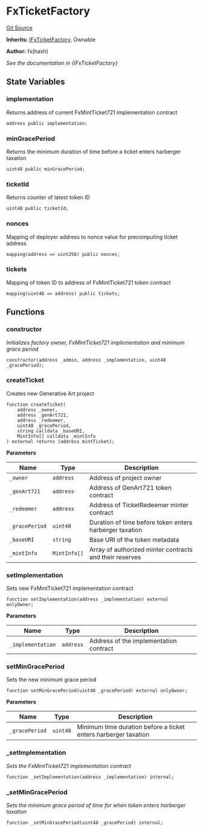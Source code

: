 # FxTicketFactory
[Git Source](https://github.com/fxhash/fxhash-evm-contracts/blob/7502dc47d919e0bb1248e7f953c914adde69d025/src/factories/FxTicketFactory.sol)

**Inherits:**
[IFxTicketFactory](/src/interfaces/IFxTicketFactory.sol/interface.IFxTicketFactory.md), Ownable

**Author:**
fx(hash)

*See the documentation in {IFxTicketFactory}*


## State Variables
### implementation
Returns address of current FxMintTicket721 implementation contract


```solidity
address public implementation;
```


### minGracePeriod
Returns the minimum duration of time before a ticket enters harberger taxation


```solidity
uint48 public minGracePeriod;
```


### ticketId
Returns counter of latest token ID


```solidity
uint48 public ticketId;
```


### nonces
Mapping of deployer address to nonce value for precomputing ticket address


```solidity
mapping(address => uint256) public nonces;
```


### tickets
Mapping of token ID to address of FxMintTicket721 token contract


```solidity
mapping(uint48 => address) public tickets;
```


## Functions
### constructor

*Initializes factory owner, FxMintTicket721 implementation and minimum grace period*


```solidity
constructor(address _admin, address _implementation, uint48 _gracePeriod);
```

### createTicket

Creates new Generative Art project


```solidity
function createTicket(
    address _owner,
    address _genArt721,
    address _redeemer,
    uint48 _gracePeriod,
    string calldata _baseURI,
    MintInfo[] calldata _mintInfo
) external returns (address mintTicket);
```
**Parameters**

|Name|Type|Description|
|----|----|-----------|
|`_owner`|`address`|Address of project owner|
|`_genArt721`|`address`|Address of GenArt721 token contract|
|`_redeemer`|`address`|Address of TicketRedeemer minter contract|
|`_gracePeriod`|`uint48`|Duration of time before token enters harberger taxation|
|`_baseURI`|`string`|Base URI of the token metadata|
|`_mintInfo`|`MintInfo[]`|Array of authorized minter contracts and their reserves|


### setImplementation

Sets new FxMintTicket721 implementation contract


```solidity
function setImplementation(address _implementation) external onlyOwner;
```
**Parameters**

|Name|Type|Description|
|----|----|-----------|
|`_implementation`|`address`|Address of the implementation contract|


### setMinGracePeriod

Sets the new minimum grace period


```solidity
function setMinGracePeriod(uint48 _gracePeriod) external onlyOwner;
```
**Parameters**

|Name|Type|Description|
|----|----|-----------|
|`_gracePeriod`|`uint48`|Minimum time duration before a ticket enters harberger taxation|


### _setImplementation

*Sets the FxMintTicket721 implementation contract*


```solidity
function _setImplementation(address _implementation) internal;
```

### _setMinGracePeriod

*Sets the minimum grace period of time for when token enters harberger taxation*


```solidity
function _setMinGracePeriod(uint48 _gracePeriod) internal;
```

